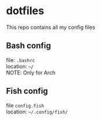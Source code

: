 # dotfiles
This repo contains all my config files

## Bash config
file: `.bashrc`  
location: `~/`  
NOTE: Only for Arch  

## Fish config
file `config.fish`  
location: `~/.config/fish/`  
